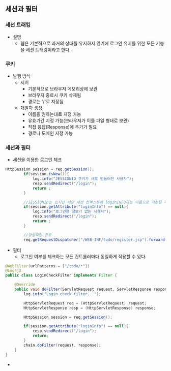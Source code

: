 ## 세션과 필터

### 세션 트래킹
- 설명
  - 웹은 기본적으로 과거의 상태를 유지하지 않기에 로그인 유지를 위한 모든 기능을 세션 트래킹이라고 한다.

### 쿠키
- 발행 방식
  - 서버
    - 기본적으로 브라우저 메모리상에 보관
    - 브라우저 종료시 쿠키 삭제됨
    - 경로는 '/'로 지정됨  
  - 개발자 생성
    - 이름을 원하는대로 지정 가능
    - 유효기간 지정 가능(브라우저가 이를 파일 형태로 보관)
    - 직접 응답(Response)에 추가가 필요
    - 경로나 도메인 지정 가능

### 세션과 필터

- 세션을 이용한 로그인 체크
~~~java
HttpSession session = req.getSession();
        if(session.isNew()){
            log.info("JESSIONID 쿠키가 새로 만들어진 사용자");
            resp.sendRedirect("/login");
            return ;
        }

        //JESSIONID는 있지만 해당 세션 컨텍스트에 loginINFO라는 이름으로 저장된 객체가 없는경우
        if(session.getAttribute("loginInfo") == null){
            log.info("로그인한 정보가 없는 사용자");
            resp.sendRedirect("/login");
            return ;
        }

        //정상적인 경우
        req.getRequestDispatcher("/WEB-INF/todo/register.jsp").forward(req,resp);

~~~


- 필터
  - 로그인 여부를 체크하는 모든 컨트롤러마다 동일하게 적용할 수 있다. 
~~~java
@WebFilter(urlPatterns = {"/todo/*"})
@Log4j2
public class LoginCheckFilter implements Filter {

    @Override
    public void doFilter(ServletRequest request, ServletResponse response, FilterChain chain) throws IOException, ServletException {
        log.info("Login check filter...");

        HttpServletRequest req = (HttpServletRequest) request;
        HttpServletResponse resp = (HttpServletResponse) response;

        HttpSession session = req.getSession();

        if(session.getAttribute("loginInfo") == null){
            resp.sendRedirect("/login");
            return;
        }
        chain.doFilter(request, response);
    }
}
~~~

- 
